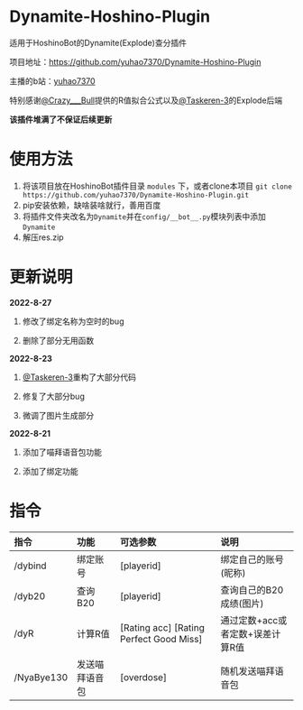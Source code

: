 # Dynamite-Hoshino-Plugin

适用于HoshinoBot的Dynamite(Explode)查分插件

项目地址：https://github.com/yuhao7370/Dynamite-Hoshino-Plugin

主播的b站：[yuhao7370](https://space.bilibili.com/275661582)

特别感谢[@Crazy___Bull](https://space.bilibili.com/335803482)提供的R值拟合公式以及[@Taskeren-3](https://space.bilibili.com/27656565)的Explode后端


**该插件堆满了不保证后续更新**

# 使用方法

1. 将该项目放在HoshinoBot插件目录 `modules` 下，或者clone本项目 `git clone https://github.com/yuhao7370/Dynamite-Hoshino-Plugin.git`
2. pip安装依赖，缺啥装啥就行，善用百度
3. 将插件文件夹改名为`Dynamite`并在`config/__bot__.py`模块列表中添加`Dynamite`
4. 解压res.zip

# 更新说明

**2022-8-27**

1. 修改了绑定名称为空时的bug

2. 删除了部分无用函数

**2022-8-23**

1. [@Taskeren-3](https://space.bilibili.com/27656565)重构了大部分代码

2. 修复了大部分bug

3. 微调了图片生成部分

**2022-8-21**

1. 添加了喵拜语音包功能

2. 添加了绑定功能

# 指令

| 指令              | 功能     | 可选参数              | 说明                            |
| :---------------- | :------- | :-------------------- | :------------------------------ |
| /dybind            | 绑定账号        |  [playerid]          | 绑定自己的账号(昵称)      |
| /dyb20            | 查询B20        |  [playerid]          | 查询自己的B20成绩(图片)      |
| /dyR        | 计算R值 |  [Rating acc] [Rating Perfect Good Miss]     | 通过定数+acc或者定数+误差计算R值     |
| /NyaBye130          | 发送喵拜语音包       |  [overdose]          | 随机发送喵拜语音包      |
